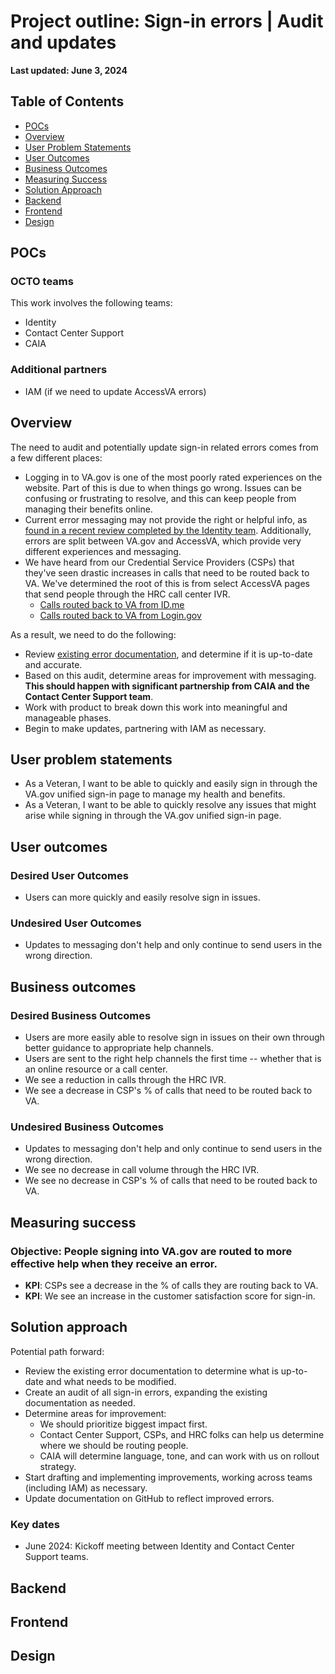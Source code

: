 # Project outline: Sign-in errors | Audit and updates

**Last updated: June 3, 2024**

## Table of Contents

- [POCs](#pocs)
- [Overview](#overview)
- [User Problem Statements](#user-problem-statements)
- [User Outcomes](#user-outcomes)
- [Business Outcomes](#business-outcomes)
- [Measuring Success](#measuring-success)
- [Solution Approach](#solution-approach)
- [Backend](#backend)
- [Frontend](#frontend)
- [Design](#design)

## POCs

### OCTO teams

This work involves the following teams:

- Identity
- Contact Center Support
- CAIA

### Additional partners

- IAM (if we need to update AccessVA errors)

## Overview

The need to audit and potentially update sign-in related errors comes from a few different places:

- Logging in to VA.gov is one of the most poorly rated experiences on the website. Part of this is due to when things go wrong. Issues can be confusing or frustrating to resolve, and this can keep people from managing their benefits online.
- Current error messaging may not provide the right or helpful info, as [found in a recent review completed by the Identity team](https://github.com/department-of-veterans-affairs/va.gov-team/blob/master/products/identity/Research/2024-04%20FE%20Sign%20in%20Flows/Front%20end%20sign%20in%20flow%20-%20discovery%20research.md#1-error-messaging). Additionally, errors are split between VA.gov and AccessVA, which provide very different experiences and messaging.
- We have heard from our Credential Service Providers (CSPs) that they've seen drastic increases in calls that need to be routed back to VA. We've determined the root of this is from select AccessVA pages that send people through the HRC call center IVR.
  - [Calls routed back to VA from ID.me](https://github.com/department-of-veterans-affairs/va.gov-team-sensitive/blob/master/teams/vsp/teams/Identity/idme/ID.me%20reasons%20calls%20are%20sent%20back%20to%20VA.png)
  - [Calls routed back to VA from Login.gov](https://github.com/department-of-veterans-affairs/va.gov-team-sensitive/blob/master/teams/vsp/teams/Identity/logingov/2024-05-22%20Summary%20for%20VA%20IVR%20metrics.docx) 

As a result, we need to do the following:

- Review [existing error documentation](https://github.com/department-of-veterans-affairs/va.gov-team/tree/master/products/identity/login/error-messages#readme), and determine if it is up-to-date and accurate.
- Based on this audit, determine areas for improvement with messaging. **This should happen with significant partnership from CAIA and the Contact Center Support team**.
- Work with product to break down this work into meaningful and manageable phases.
- Begin to make updates, partnering with IAM as necessary.

## User problem statements

- As a Veteran, I want to be able to quickly and easily sign in through the VA.gov unified sign-in page to manage my health and benefits.
- As a Veteran, I want to be able to quickly resolve any issues that might arise while signing in through the VA.gov unified sign-in page.

## User outcomes

### Desired User Outcomes

- Users can more quickly and easily resolve sign in issues.

### Undesired User Outcomes

- Updates to messaging don't help and only continue to send users in the wrong direction.

## Business outcomes

### Desired Business Outcomes

- Users are more easily able to resolve sign in issues on their own through better guidance to appropriate help channels.
- Users are sent to the right help channels the first time -- whether that is an online resource or a call center.
- We see a reduction in calls through the HRC IVR.
- We see a decrease in CSP's % of calls that need to be routed back to VA.

### Undesired Business Outcomes

- Updates to messaging don't help and only continue to send users in the wrong direction.
- We see no decrease in call volume through the HRC IVR.
- We see no decrease in CSP's % of calls that need to be routed back to VA.

## Measuring success

### Objective: People signing into VA.gov are routed to more effective help when they receive an error.

- **KPI**: CSPs see a decrease in the % of calls they are routing back to VA.
- **KPI**: We see an increase in the customer satisfaction score for sign-in.

## Solution approach

Potential path forward:

- Review the existing error documentation to determine what is up-to-date and what needs to be modified.
- Create an audit of all sign-in errors, expanding the existing documentation as needed.
- Determine areas for improvement:
  - We should prioritize biggest impact first.
  - Contact Center Support, CSPs, and HRC folks can help us determine where we should be routing people.
  - CAIA will determine language, tone, and can work with us on rollout strategy.
 - Start drafting and implementing improvements, working across teams (including IAM) as necessary.
 - Update documentation on GitHub to reflect improved errors.

### Key dates

- June 2024: Kickoff meeting between Identity and Contact Center Support teams.

## Backend
## Frontend
## Design

